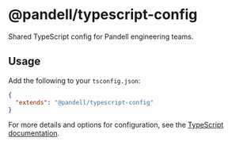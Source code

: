 # @pandell/typescript-config

Shared TypeScript config for Pandell engineering teams.

## Usage

Add the following to your `tsconfig.json`:

```json
{
  "extends": "@pandell/typescript-config"
}
```

For more details and options for configuration, see the [TypeScript documentation](https://www.typescriptlang.org/tsconfig).
